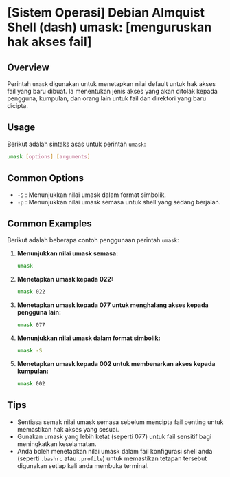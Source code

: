 # [Sistem Operasi] Debian Almquist Shell (dash) umask: [menguruskan hak akses fail]

## Overview
Perintah `umask` digunakan untuk menetapkan nilai default untuk hak akses fail yang baru dibuat. Ia menentukan jenis akses yang akan ditolak kepada pengguna, kumpulan, dan orang lain untuk fail dan direktori yang baru dicipta.

## Usage
Berikut adalah sintaks asas untuk perintah `umask`:

```bash
umask [options] [arguments]
```

## Common Options
- `-S` : Menunjukkan nilai umask dalam format simbolik.
- `-p` : Menunjukkan nilai umask semasa untuk shell yang sedang berjalan.

## Common Examples
Berikut adalah beberapa contoh penggunaan perintah `umask`:

1. **Menunjukkan nilai umask semasa:**

   ```bash
   umask
   ```

2. **Menetapkan umask kepada 022:**

   ```bash
   umask 022
   ```

3. **Menetapkan umask kepada 077 untuk menghalang akses kepada pengguna lain:**

   ```bash
   umask 077
   ```

4. **Menunjukkan nilai umask dalam format simbolik:**

   ```bash
   umask -S
   ```

5. **Menetapkan umask kepada 002 untuk membenarkan akses kepada kumpulan:**

   ```bash
   umask 002
   ```

## Tips
- Sentiasa semak nilai umask semasa sebelum mencipta fail penting untuk memastikan hak akses yang sesuai.
- Gunakan umask yang lebih ketat (seperti 077) untuk fail sensitif bagi meningkatkan keselamatan.
- Anda boleh menetapkan nilai umask dalam fail konfigurasi shell anda (seperti `.bashrc` atau `.profile`) untuk memastikan tetapan tersebut digunakan setiap kali anda membuka terminal.